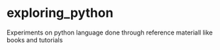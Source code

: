 # exploring_python
Experiments on python language done through reference materiall like books and tutorials
